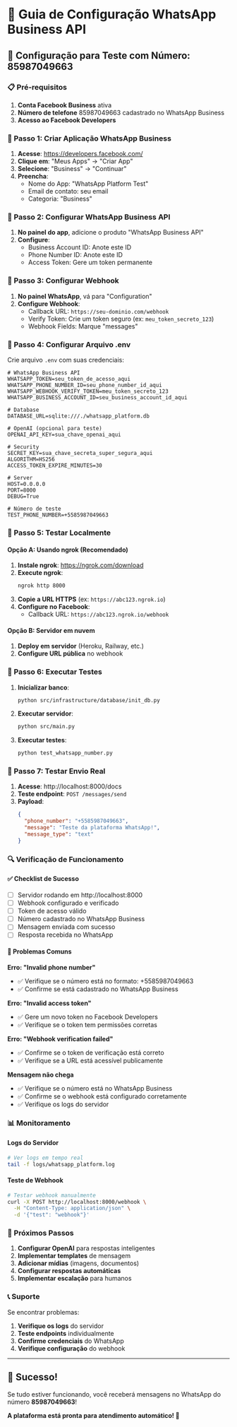 # 📱 Guia de Configuração WhatsApp Business API

## 🎯 Configuração para Teste com Número: 85987049663

### 📋 Pré-requisitos

1. **Conta Facebook Business** ativa
2. **Número de telefone** 85987049663 cadastrado no WhatsApp Business
3. **Acesso ao Facebook Developers**

### 🔧 Passo 1: Criar Aplicação WhatsApp Business

1. **Acesse**: https://developers.facebook.com/
2. **Clique em**: "Meus Apps" → "Criar App"
3. **Selecione**: "Business" → "Continuar"
4. **Preencha**:
   - Nome do App: "WhatsApp Platform Test"
   - Email de contato: seu email
   - Categoria: "Business"

### 🔧 Passo 2: Configurar WhatsApp Business API

1. **No painel do app**, adicione o produto "WhatsApp Business API"
2. **Configure**:
   - Business Account ID: Anote este ID
   - Phone Number ID: Anote este ID
   - Access Token: Gere um token permanente

### 🔧 Passo 3: Configurar Webhook

1. **No painel WhatsApp**, vá para "Configuration"
2. **Configure Webhook**:
   - Callback URL: `https://seu-dominio.com/webhook`
   - Verify Token: Crie um token seguro (ex: `meu_token_secreto_123`)
   - Webhook Fields: Marque "messages"

### 🔧 Passo 4: Configurar Arquivo .env

Crie arquivo `.env` com suas credenciais:

```env
# WhatsApp Business API
WHATSAPP_TOKEN=seu_token_de_acesso_aqui
WHATSAPP_PHONE_NUMBER_ID=seu_phone_number_id_aqui
WHATSAPP_WEBHOOK_VERIFY_TOKEN=meu_token_secreto_123
WHATSAPP_BUSINESS_ACCOUNT_ID=seu_business_account_id_aqui

# Database
DATABASE_URL=sqlite:///./whatsapp_platform.db

# OpenAI (opcional para teste)
OPENAI_API_KEY=sua_chave_openai_aqui

# Security
SECRET_KEY=sua_chave_secreta_super_segura_aqui
ALGORITHM=HS256
ACCESS_TOKEN_EXPIRE_MINUTES=30

# Server
HOST=0.0.0.0
PORT=8000
DEBUG=True

# Número de teste
TEST_PHONE_NUMBER=+5585987049663
```

### 🔧 Passo 5: Testar Localmente

#### Opção A: Usando ngrok (Recomendado)

1. **Instale ngrok**: https://ngrok.com/download
2. **Execute ngrok**:
   ```bash
   ngrok http 8000
   ```
3. **Copie a URL HTTPS** (ex: `https://abc123.ngrok.io`)
4. **Configure no Facebook**:
   - Callback URL: `https://abc123.ngrok.io/webhook`

#### Opção B: Servidor em nuvem

1. **Deploy em servidor** (Heroku, Railway, etc.)
2. **Configure URL pública** no webhook

### 🧪 Passo 6: Executar Testes

1. **Inicializar banco**:
   ```bash
   python src/infrastructure/database/init_db.py
   ```

2. **Executar servidor**:
   ```bash
   python src/main.py
   ```

3. **Executar testes**:
   ```bash
   python test_whatsapp_number.py
   ```

### 📱 Passo 7: Testar Envio Real

1. **Acesse**: http://localhost:8000/docs
2. **Teste endpoint**: `POST /messages/send`
3. **Payload**:
   ```json
   {
     "phone_number": "+5585987049663",
     "message": "Teste da plataforma WhatsApp!",
     "message_type": "text"
   }
   ```

### 🔍 Verificação de Funcionamento

#### ✅ Checklist de Sucesso

- [ ] Servidor rodando em http://localhost:8000
- [ ] Webhook configurado e verificado
- [ ] Token de acesso válido
- [ ] Número cadastrado no WhatsApp Business
- [ ] Mensagem enviada com sucesso
- [ ] Resposta recebida no WhatsApp

#### 🚨 Problemas Comuns

**Erro: "Invalid phone number"**
- ✅ Verifique se o número está no formato: +5585987049663
- ✅ Confirme se está cadastrado no WhatsApp Business

**Erro: "Invalid access token"**
- ✅ Gere um novo token no Facebook Developers
- ✅ Verifique se o token tem permissões corretas

**Erro: "Webhook verification failed"**
- ✅ Confirme se o token de verificação está correto
- ✅ Verifique se a URL está acessível publicamente

**Mensagem não chega**
- ✅ Verifique se o número está no WhatsApp Business
- ✅ Confirme se o webhook está configurado corretamente
- ✅ Verifique os logs do servidor

### 📊 Monitoramento

#### Logs do Servidor
```bash
# Ver logs em tempo real
tail -f logs/whatsapp_platform.log
```

#### Teste de Webhook
```bash
# Testar webhook manualmente
curl -X POST http://localhost:8000/webhook \
  -H "Content-Type: application/json" \
  -d '{"test": "webhook"}'
```

### 🎯 Próximos Passos

1. **Configurar OpenAI** para respostas inteligentes
2. **Implementar templates** de mensagem
3. **Adicionar mídias** (imagens, documentos)
4. **Configurar respostas automáticas**
5. **Implementar escalação** para humanos

### 📞 Suporte

Se encontrar problemas:

1. **Verifique os logs** do servidor
2. **Teste endpoints** individualmente
3. **Confirme credenciais** do WhatsApp
4. **Verifique configuração** do webhook

---

## 🎉 Sucesso!

Se tudo estiver funcionando, você receberá mensagens no WhatsApp do número **85987049663**!

**A plataforma está pronta para atendimento automático! 🚀**
